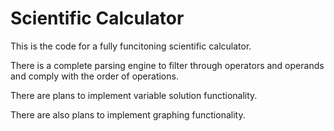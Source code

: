 # Scientific Calculator 

This is the code for a fully funcitoning scientific calculator. 

There is a complete parsing engine to filter through operators and operands and comply with the order of operations. 

There are plans to implement variable solution functionality. 

There are also plans to implement graphing functionality.
